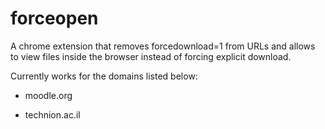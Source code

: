 # forceopen
A chrome extension that removes forcedownload=1 from URLs and allows to view files inside the browser instead of forcing explicit download.

Currently works for the domains listed below:

* moodle.org 

* technion.ac.il
